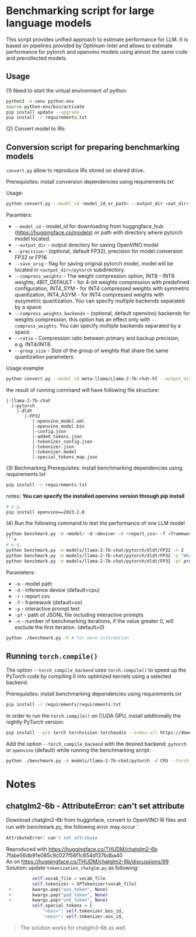# Benchmarking script for large language models

This script provides unified approach to estimate performance for LLM. It is based on pipelines provided by Optimum-Intel and allows to estimate performance for pytorch and openvino models using almost the same code and precollected models.

## Usage
(1) Need to start the virtual environment of python
``` bash
python3 -m venv python-env
source python-env/bin/activate
pip install update --upgrade
pip install -r requirements.txt
```
(2) Convert model to IRs
## Conversion script for preparing benchmarking models

`convert.py` allow to reproduce IRs stored on shared drive.

Prerequisites:
install conversion dependencies using requirements.txt

Usage:

```bash
python convert.py --model_id <model_id_or_path> --output_dir <out_dir>
```

Paramters:
* `--model_id` - model_id for downloading from huggngface_hub (https://huggingface.co/models) or path with directory where pytorch model located.
* `--output_dir` - output directory for saving OpenVINO model
* `--precision` - (optional, default FP32), precision for model conversion FP32 or FP16
* `--save_orig` - flag for saving original pytorch model, model will be located in `<output_dir>/pytorch` subdirectory.
* `--compress_weights` - The weight compression option, INT8 - INT8 weights, 4BIT_DEFAULT - for 4-bit weights compression with predefined configuration, INT4_SYM - for INT4 compressed weights with symmetric quantization, INT4_ASYM - for INT4 compressed weights with assymetric quantization. You can specify multiple backends separated by a space.
* `--compress_weights_backends` - (optional, default openvino) backends for weights compression, this option has an effect only with `--compress_weights`. You can specify multiple backends separated by a space.
* `--ratio` - Compression ratio between primary and backup precision, e.g. INT4/INT8.
* `--group_size` - Size of the group of weights that share the same quantization parameters

Usage example:
```bash
python convert.py --model_id meta-llama/Llama-2-7b-chat-hf --output_dir models/llama-2-7b-chat
```

the result of running command will have following file structure:

    |-llama-2-7b-chat
      |-pytorch
        |-dldt
           |-FP32
              |-openvino_model.xml
              |-openvino_model.bin
              |-config.json
              |-added_tokens.json
              |-tokenizer_config.json
              |-tokenizer.json
              |-tokenizer.model
              |-special_tokens_map.json

(3) Bechmarking
Prerequisites:
install benchmarking dependencies using requirements.txt

``` bash
pip install -r requirements.txt
```
notes: **You can specify the installed openvino version through pip install**
``` bash
# e.g. 
pip install openvino==2023.2.0
```

(4) Run the following command to test the performance of one LLM model
``` bash
python benchmark.py -m <model> -d <device> -r <report_csv> -f <framework> -p <prompt text> -n <num_iters>
```x
# e.g.
python benchmark.py -m models/llama-2-7b-chat/pytorch/dldt/FP32 -n 2
python benchmark.py -m models/llama-2-7b-chat/pytorch/dldt/FP32 -p "What is openvino?" -n 2
python benchmark.py -m models/llama-2-7b-chat/pytorch/dldt/FP32 -pf prompts/llama-2-7b-chat_l.jsonl -n 2
```
Parameters:
* `-m` - model path
* `-d` - inference device (default=cpu)
* `-r` - report csv
* `-f` - framework (default=ov)
* `-p` - interactive prompt text
* `-pf` - path of JSONL file including interactive prompts
* `-n` - number of benchmarking iterations, if the value greater 0, will exclude the first iteration. (default=0)

``` bash
python ./benchmark.py -h # for more information
```

## Running `torch.compile()`

The option `--torch_compile_backend` uses `torch.compile()` to speed up the PyTorch code by compiling it into optimized kernels using a selected backend.

Prerequisites: install benchmarking dependencies using requirements.txt

``` bash
pip install -r requirements/requirements.txt
```

In order to run the `torch.compile()` on CUDA GPU, install additionally the nightly PyTorch version:

```bash
pip install --pre torch torchvision torchaudio --index-url https://download.pytorch.org/whl/nightly/cu118
```

Add the option `--torch_compile_backend` with the desired backend: `pytorch` or `openvino` (default) while running the benchmarking script:

```bash
python ./benchmark.py -m models/llama-2-7b-chat/pytorch -d CPU --torch_compile_backend openvino
```
# Notes
## chatglm2-6b - AttributeError: can't set attribute
Download chatglm2-6b from hugginface, convert to OpenVINO IR files and run with benchmark.py, the following error may occur：
```bash
AttributeError: can't set attribute
```
Reproduced with https://huggingface.co/THUDM/chatglm2-6b 7fabe56db91e085c9c027f56f1c654d137bdba40 <br />
As on https://huggingface.co/THUDM/chatglm2-6b/discussions/99 <br />
Solution: update `tokenization_chatglm.py` as following: <br />
```Python
          self.vocab_file = vocab_file
          self.tokenizer = SPTokenizer(vocab_file)
 +        kwargs.pop("eos_token", None)
 +        kwargs.pop("pad_token", None)
 +        kwargs.pop("unk_token", None)
          self.special_tokens = {
              "<bos>": self.tokenizer.bos_id,
              "<eos>": self.tokenizer.eos_id,
```              

> The solution works for chatglm3-6b as well.
